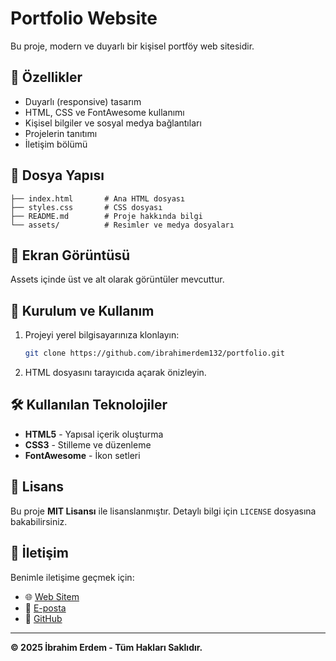 # Portfolio Website

Bu proje, modern ve duyarlı bir kişisel portföy web sitesidir.

## 🚀 Özellikler
- Duyarlı (responsive) tasarım
- HTML, CSS ve FontAwesome kullanımı
- Kişisel bilgiler ve sosyal medya bağlantıları
- Projelerin tanıtımı
- İletişim bölümü

## 📂 Dosya Yapısı
```
├── index.html       # Ana HTML dosyası
├── styles.css       # CSS dosyası
├── README.md        # Proje hakkında bilgi
└── assets/          # Resimler ve medya dosyaları
```

## 📸 Ekran Görüntüsü
Assets içinde üst ve alt olarak görüntüler mevcuttur.

## 📌 Kurulum ve Kullanım
1. Projeyi yerel bilgisayarınıza klonlayın:
   ```sh
   git clone https://github.com/ibrahimerdem132/portfolio.git
   ```
2. HTML dosyasını tarayıcıda açarak önizleyin.

## 🛠 Kullanılan Teknolojiler
- **HTML5** - Yapısal içerik oluşturma
- **CSS3** - Stilleme ve düzenleme
- **FontAwesome** - İkon setleri

## 📜 Lisans
Bu proje **MIT Lisansı** ile lisanslanmıştır. Detaylı bilgi için `LICENSE` dosyasına bakabilirsiniz.

## 📧 İletişim
Benimle iletişime geçmek için:
- 🌐 [Web Sitem](https://ibrahimerdem.net)
- 📩 [E-posta](mailto:mail@ibrahimerdem.net)
- 🐙 [GitHub](https://github.com/ibrahimerdem132)

---
**© 2025 İbrahim Erdem - Tüm Hakları Saklıdır.**
